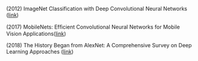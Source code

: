 
(2012) ImageNet Classification with Deep Convolutional Neural Networks ([link](https://proceedings.neurips.cc/paper/2012/file/c399862d3b9d6b76c8436e924a68c45b-Paper.pdf))

(2017) MobileNets: Efﬁcient Convolutional Neural Networks for Mobile Vision Applications([link](https://arxiv.org/abs/1704.04861))

(2018) The History Began from AlexNet: A Comprehensive Survey on Deep Learning Approaches ([link](https://arxiv.org/abs/1803.01164v2))